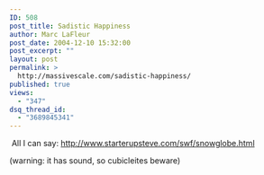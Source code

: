 ```yaml
---
ID: 508
post_title: Sadistic Happiness
author: Marc LaFleur
post_date: 2004-12-10 15:32:00
post_excerpt: ""
layout: post
permalink: >
  http://massivescale.com/sadistic-happiness/
published: true
views:
  - "347"
dsq_thread_id:
  - "3689845341"
---
```

<div class="Section1"> <p>&nbsp;All I can say: <a href="http://www.starterupsteve.com/swf/snowglobe.html">http://www.starterupsteve.com/swf/snowglobe.html</a></p> <p>(warning: it has sound, so cubicleites beware)</p></div>